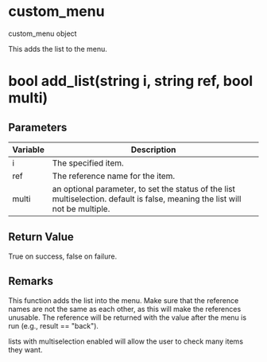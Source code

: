 # custom_menu

custom_menu object


This adds the list to the menu.

# bool add_list(string i, string ref, bool multi)

## Parameters

Variable| Description
---|---
i | The specified item.
ref | The reference name for the item.
multi | an optional parameter, to set the status of the list multiselection. default is false, meaning the list will not be multiple.

## Return Value

True on success, false on failure.

## Remarks

This function adds the list into the menu. Make sure that the reference names are not the same as each other, as this will make the references unusable. The reference will be returned with the value after the menu is run (e.g., result == "back").

lists with multiselection enabled will allow the user to check many items they want.
